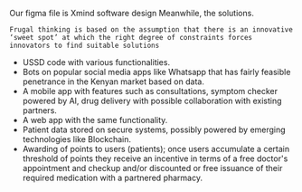 Our figma file is <link>
Xmind software design
Meanwhile, the solutions.


`Frugal thinking is based on the assumption that there is an innovative ‘sweet spot’ at which the right degree of constraints forces innovators to find suitable solutions`

- USSD code with various functionalities.
- Bots on popular social media apps like Whatsapp that has fairly feasible penetrance in the Kenyan market based on data.
- A mobile app with features such as consultations, symptom checker powered by AI, drug delivery with possible collaboration with existing partners.
- A web app with the same functionality.
- Patient data stored on secure systems, possibly powered by emerging technologies like Blockchain.
- Awarding of points to users (patients); once users accumulate a certain threshold of points they receive an incentive in terms of a free doctor's appointment and checkup and/or discounted or free issuance of their required medication with a partnered pharmacy.  
